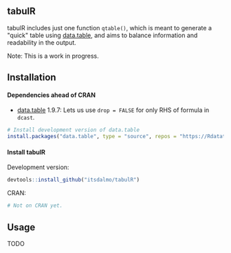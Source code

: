 
<!-- README.md is generated from README.Rmd. Please edit that file -->
tabulR
------

<!-- [![Build Status](https://travis-ci.org/itsdalmo/tabulR.svg?branch=master)](https://travis-ci.org/itsdalmo/tabulR) -->
<!-- [![codecov.io](http://codecov.io/github/itsdalmo/tabulR/coverage.svg?branch=master)](http://codecov.io/github/itsdalmo/tabulR?branch=master) -->
tabulR includes just one function `qtable()`, which is meant to generate a "quick" table using [data.table](https://github.com/Rdatatable/data.table), and aims to balance information and readability in the output.

Note: This is a work in progress.

Installation
------------

#### Dependencies ahead of CRAN

-   [data.table](https://github.com/Rdatatable/data.table) 1.9.7: Lets us use `drop = FALSE` for only RHS of formula in `dcast`.

``` r
# Install development version of data.table
install.packages("data.table", type = "source", repos = "https://Rdatatable.github.io/data.table")
```

#### Install tabulR

Development version:

``` r
devtools::install_github("itsdalmo/tabulR")
```

CRAN:

``` r
# Not on CRAN yet.
```

Usage
-----

TODO
